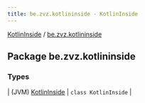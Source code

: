 ```yaml
---
title: be.zvz.kotlininside - KotlinInside
---
```


[KotlinInside](../index.html) / [be.zvz.kotlininside](./index.html)

## Package be.zvz.kotlininside

### Types

| (JVM) [KotlinInside](-kotlin-inside/index.html) | `class KotlinInside` |

